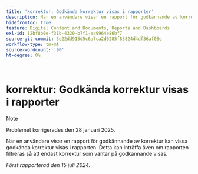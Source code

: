 ```yaml
---
title: 'korrektur: Godkända korrektur visas i rapporter'
description: När en användare visar en rapport för godkännande av korrektur kan vissa godkända korrektur visas i rapporten. Detta kan inträffa även om rapporten filtreras så att endast korrektur som väntar på godkännande visas.
hidefromtoc: true
feature: Digital Content and Documents, Reports and Dashboards
exl-id: 12bf8b0e-f31b-4320-b7f1-ea9964e86bf7
source-git-commit: 5e22dd915d5c6a7ca2d0285f83824d4df36af06e
workflow-type: tm+mt
source-wordcount: '90'
ht-degree: 0%

---
```


# korrektur: Godkända korrektur visas i rapporter

>[!NOTE]
>
>Problemet korrigerades den 28 januari 2025.

När en användare visar en rapport för godkännande av korrektur kan vissa godkända korrektur visas i rapporten. Detta kan inträffa även om rapporten filtreras så att endast korrektur som väntar på godkännande visas.

_Först rapporterad den 15 juli 2024._

